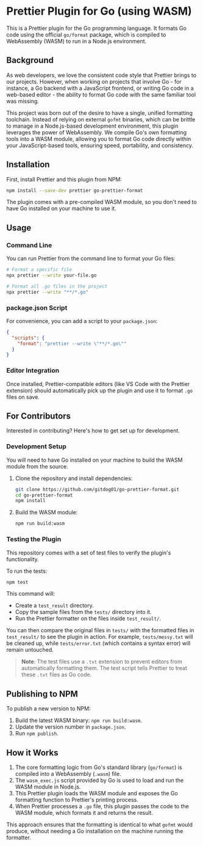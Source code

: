# Prettier Plugin for Go (using WASM)

This is a Prettier plugin for the Go programming language. It formats Go code using the official `go/format` package, which is compiled to WebAssembly (WASM) to run in a Node.js environment.

## Background

As web developers, we love the consistent code style that Prettier brings to our projects. However, when working on projects that involve Go - for instance, a Go backend with a JavaScript frontend, or writing Go code in a web-based editor - the ability to format Go code with the same familiar tool was missing.

This project was born out of the desire to have a single, unified formatting toolchain. Instead of relying on external `gofmt` binaries, which can be brittle to manage in a Node.js-based development environment, this plugin leverages the power of WebAssembly. We compile Go's own formatting tools into a WASM module, allowing you to format Go code directly within your JavaScript-based tools, ensuring speed, portability, and consistency.

## Installation

First, install Prettier and this plugin from NPM:

```bash
npm install --save-dev prettier go-prettier-format
```

The plugin comes with a pre-compiled WASM module, so you don't need to have Go installed on your machine to use it.

## Usage

### Command Line

You can run Prettier from the command line to format your Go files:

```bash
# Format a specific file
npx prettier --write your-file.go

# Format all .go files in the project
npx prettier --write "**/*.go"
```

### package.json Script

For convenience, you can add a script to your `package.json`:

```json
{
  "scripts": {
    "format": "prettier --write \"**/*.go\""
  }
}
```

### Editor Integration

Once installed, Prettier-compatible editors (like VS Code with the Prettier extension) should automatically pick up the plugin and use it to format `.go` files on save.

## For Contributors

Interested in contributing? Here's how to get set up for development.

### Development Setup

You will need to have Go installed on your machine to build the WASM module from the source.

1.  Clone the repository and install dependencies:
    ```bash
    git clone https://github.com/gitdog01/go-prettier-format.git
    cd go-prettier-format
    npm install
    ```

2.  Build the WASM module:
    ```bash
    npm run build:wasm
    ```

### Testing the Plugin

This repository comes with a set of test files to verify the plugin's functionality.

To run the tests:

```bash
npm test
```

This command will:
- Create a `test_result` directory.
- Copy the sample files from the `tests/` directory into it.
- Run the Prettier formatter on the files inside `test_result/`.

You can then compare the original files in `tests/` with the formatted files in `test_result/` to see the plugin in action. For example, `tests/messy.txt` will be cleaned up, while `tests/error.txt` (which contains a syntax error) will remain untouched.

> **Note**: The test files use a `.txt` extension to prevent editors from automatically formatting them. The test script tells Prettier to treat these `.txt` files as Go code.

## Publishing to NPM

To publish a new version to NPM:

1.  Build the latest WASM binary: `npm run build:wasm`.
2.  Update the version number in `package.json`.
3.  Run `npm publish`.

## How it Works

1.  The core formatting logic from Go's standard library (`go/format`) is compiled into a WebAssembly (`.wasm`) file.
2.  The `wasm_exec.js` script provided by Go is used to load and run the WASM module in Node.js.
3.  This Prettier plugin loads the WASM module and exposes the Go formatting function to Prettier's printing process.
4.  When Prettier processes a `.go` file, this plugin passes the code to the WASM module, which formats it and returns the result.

This approach ensures that the formatting is identical to what `gofmt` would produce, without needing a Go installation on the machine running the formatter.
